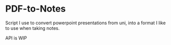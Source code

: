 # PDF-to-Notes
Script I use to convert powerpoint presentations from uni, into a format I like to use when taking notes.

API is WIP